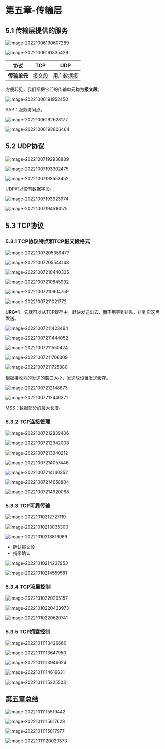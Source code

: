 # 第五章-传输层

## 5.1 传输层提供的服务

![image-20221006190607289](https://xiaoxin-typora-images.oss-cn-hangzhou.aliyuncs.com/img/image-20221006190607289.png)

![image-20221006191335429](https://xiaoxin-typora-images.oss-cn-hangzhou.aliyuncs.com/img/image-20221006191335429.png)

| 协议         | TCP    | UDP        |
| ------------ | ------ | ---------- |
| **传输单元** | 报文段 | 用户数据报 |

方便起见，我们都把它们的传输单元称为**报文段**。

![image-20221006191952450](https://xiaoxin-typora-images.oss-cn-hangzhou.aliyuncs.com/img/image-20221006191952450.png)

SAP：服务访问点。

![image-20221006192628177](https://xiaoxin-typora-images.oss-cn-hangzhou.aliyuncs.com/img/image-20221006192628177.png)

![image-20221006192806464](https://xiaoxin-typora-images.oss-cn-hangzhou.aliyuncs.com/img/image-20221006192806464.png)

## 5.2 UDP协议

![image-20221007192938889](https://xiaoxin-typora-images.oss-cn-hangzhou.aliyuncs.com/img/image-20221007192938889.png)

![image-20221007193302475](https://xiaoxin-typora-images.oss-cn-hangzhou.aliyuncs.com/img/image-20221007193302475.png)

![image-20221007193553452](https://xiaoxin-typora-images.oss-cn-hangzhou.aliyuncs.com/img/image-20221007193553452.png)

UDP可以没有数据字段。

![image-20221007193923974](https://xiaoxin-typora-images.oss-cn-hangzhou.aliyuncs.com/img/image-20221007193923974.png)

![image-20221007194516075](https://xiaoxin-typora-images.oss-cn-hangzhou.aliyuncs.com/img/image-20221007194516075.png)

## 5.3 TCP协议

### 5.3.1 TCP协议特点和TCP报文段格式

![image-20221007205359477](https://xiaoxin-typora-images.oss-cn-hangzhou.aliyuncs.com/img/image-20221007205359477.png)

![image-20221007205544148](https://xiaoxin-typora-images.oss-cn-hangzhou.aliyuncs.com/img/image-20221007205544148.png)

![image-20221007210440335](https://xiaoxin-typora-images.oss-cn-hangzhou.aliyuncs.com/img/image-20221007210440335.png)

![image-20221007210845932](https://xiaoxin-typora-images.oss-cn-hangzhou.aliyuncs.com/img/image-20221007210845932.png)

![image-20221007210904759](https://xiaoxin-typora-images.oss-cn-hangzhou.aliyuncs.com/img/image-20221007210904759.png)

![image-20221007211021772](https://xiaoxin-typora-images.oss-cn-hangzhou.aliyuncs.com/img/image-20221007211021772.png)

**URG=1**，它就可以从TCP缓存中，赶快发送出去，而不用等到排队，排到它这再发送。

![image-20221007211423494](https://xiaoxin-typora-images.oss-cn-hangzhou.aliyuncs.com/img/image-20221007211423494.png)

![image-20221007211444052](https://xiaoxin-typora-images.oss-cn-hangzhou.aliyuncs.com/img/image-20221007211444052.png)

![image-20221007211550424](https://xiaoxin-typora-images.oss-cn-hangzhou.aliyuncs.com/img/image-20221007211550424.png)

![image-20221007211706309](https://xiaoxin-typora-images.oss-cn-hangzhou.aliyuncs.com/img/image-20221007211706309.png)

![image-20221007211725880](https://xiaoxin-typora-images.oss-cn-hangzhou.aliyuncs.com/img/image-20221007211725880.png)

根据接收方的发送的窗口大小，发送放设置发送缓存。

![image-20221007212148873](https://xiaoxin-typora-images.oss-cn-hangzhou.aliyuncs.com/img/image-20221007212148873.png)

![image-20221007212446371](https://xiaoxin-typora-images.oss-cn-hangzhou.aliyuncs.com/img/image-20221007212446371.png)

MSS：数据部分的最大长度。

### 5.3.2 TCP连接管理

![image-20221007212839406](https://xiaoxin-typora-images.oss-cn-hangzhou.aliyuncs.com/img/image-20221007212839406.png)

![image-20221007212942008](https://xiaoxin-typora-images.oss-cn-hangzhou.aliyuncs.com/img/image-20221007212942008.png)

![image-20221007213940212](https://xiaoxin-typora-images.oss-cn-hangzhou.aliyuncs.com/img/image-20221007213940212.png)

![image-20221007214057446](https://xiaoxin-typora-images.oss-cn-hangzhou.aliyuncs.com/img/image-20221007214057446.png)

![image-20221007214140352](https://xiaoxin-typora-images.oss-cn-hangzhou.aliyuncs.com/img/image-20221007214140352.png)

![image-20221007214658804](https://xiaoxin-typora-images.oss-cn-hangzhou.aliyuncs.com/img/image-20221007214658804.png)

![image-20221007214920068](https://xiaoxin-typora-images.oss-cn-hangzhou.aliyuncs.com/img/image-20221007214920068.png)

### 5.3.3 TCP可靠传输

![image-20221010212727119](https://xiaoxin-typora-images.oss-cn-hangzhou.aliyuncs.com/img/image-20221010212727119.png)

 ![image-20221010213035300](https://xiaoxin-typora-images.oss-cn-hangzhou.aliyuncs.com/img/image-20221010213035300.png)



![image-20221010213816989](https://xiaoxin-typora-images.oss-cn-hangzhou.aliyuncs.com/img/image-20221010213816989.png)

- 确认报文段
- 捎带确认

![image-20221010214237953](https://xiaoxin-typora-images.oss-cn-hangzhou.aliyuncs.com/img/image-20221010214237953.png)

![image-20221010214559581](https://xiaoxin-typora-images.oss-cn-hangzhou.aliyuncs.com/img/image-20221010214559581.png)

### 5.3.4 TCP流量控制

![image-20221010220205157](https://xiaoxin-typora-images.oss-cn-hangzhou.aliyuncs.com/img/image-20221010220205157.png)

![image-20221010220433973](https://xiaoxin-typora-images.oss-cn-hangzhou.aliyuncs.com/img/image-20221010220433973.png)

![image-20221010220620741](https://xiaoxin-typora-images.oss-cn-hangzhou.aliyuncs.com/img/image-20221010220620741.png)

### 5.3.5 TCP拥塞控制

![image-20221011113426660](https://xiaoxin-typora-images.oss-cn-hangzhou.aliyuncs.com/img/image-20221011113426660.png)

![image-20221011113647950](https://xiaoxin-typora-images.oss-cn-hangzhou.aliyuncs.com/img/image-20221011113647950.png)

![image-20221011113946624](https://xiaoxin-typora-images.oss-cn-hangzhou.aliyuncs.com/img/image-20221011113946624.png)

![image-20221011114619631](https://xiaoxin-typora-images.oss-cn-hangzhou.aliyuncs.com/img/image-20221011114619631.png)

![image-20221011115225503](https://xiaoxin-typora-images.oss-cn-hangzhou.aliyuncs.com/img/image-20221011115225503.png)

## 第五章总结

![image-20221011115519442](https://xiaoxin-typora-images.oss-cn-hangzhou.aliyuncs.com/img/image-20221011115519442.png)

![image-20221011115617623](https://xiaoxin-typora-images.oss-cn-hangzhou.aliyuncs.com/img/image-20221011115617623.png)

![image-20221011115817977](https://xiaoxin-typora-images.oss-cn-hangzhou.aliyuncs.com/img/image-20221011115817977.png)

![image-20221011120020373](https://xiaoxin-typora-images.oss-cn-hangzhou.aliyuncs.com/img/image-20221011120020373.png)